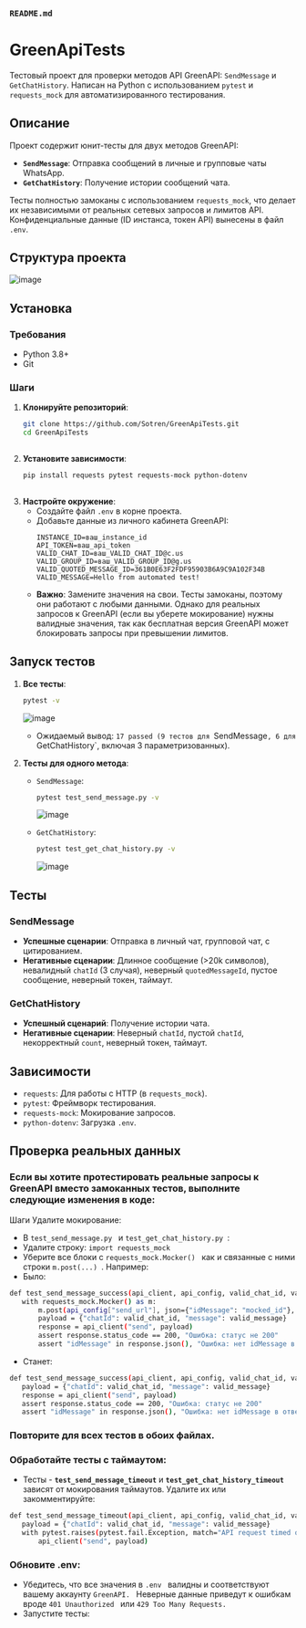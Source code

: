 
### `README.md`


# GreenApiTests

Тестовый проект для проверки методов API GreenAPI: `SendMessage` и `GetChatHistory`. Написан на Python с использованием `pytest` и `requests_mock` для автоматизированного тестирования.

## Описание

Проект содержит юнит-тесты для двух методов GreenAPI:
- **`SendMessage`**: Отправка сообщений в личные и групповые чаты WhatsApp.
- **`GetChatHistory`**: Получение истории сообщений чата.

Тесты полностью замоканы с использованием `requests_mock`, что делает их независимыми от реальных сетевых запросов и лимитов API. Конфиденциальные данные (ID инстанса, токен API) вынесены в файл `.env`.

## Структура проекта

![image](https://github.com/user-attachments/assets/0d955d9f-4d71-4b23-8247-578113f8d7eb)


## Установка

### Требования
- Python 3.8+
- Git

### Шаги
1. **Клонируйте репозиторий**:
   ```bash
   git clone https://github.com/Sotren/GreenApiTests.git
   cd GreenApiTests
  

2. **Установите зависимости**:
   ```bash
   pip install requests pytest requests-mock python-dotenv
  

3. **Настройте окружение**:
   - Создайте файл `.env` в корне проекта.
   - Добавьте данные из личного кабинета GreenAPI:
     ```
     INSTANCE_ID=ваш_instance_id
     API_TOKEN=ваш_api_token
     VALID_CHAT_ID=ваш_VALID_CHAT_ID@c.us
     VALID_GROUP_ID=ваш_VALID_GROUP_ID@g.us
     VALID_QUOTED_MESSAGE_ID=361B0E63F2FDF95903B6A9C9A102F34B
     VALID_MESSAGE=Hello from automated test!
     ```
   - **Важно**: Замените значения на свои. Тесты замоканы, поэтому они работают с любыми данными. Однако для реальных запросов к GreenAPI (если вы уберете мокирование) нужны валидные значения, так как бесплатная версия GreenAPI может блокировать запросы при превышении лимитов.

## Запуск тестов

1. **Все тесты**:
   ```bash
   pytest -v
   ```
    ![image](https://github.com/user-attachments/assets/6eac5532-c70b-4a0d-865d-d5fd9eecbbe4)
   - Ожидаемый вывод: `17 passed (9 тестов для `SendMessage`, 6 для `GetChatHistory`, включая 3 параметризованных).

2. **Тесты для одного метода**:
   - `SendMessage`:
     ```bash
     pytest test_send_message.py -v
     ```
      ![image](https://github.com/user-attachments/assets/eddbad5e-f81d-4915-8948-5144c95714fd)

   - `GetChatHistory`:
     ```bash
     pytest test_get_chat_history.py -v
     ```
       ![image](https://github.com/user-attachments/assets/0c74e22d-4851-440d-8b81-73345a6348ee)
## Тесты

### SendMessage
- **Успешные сценарии**: Отправка в личный чат, групповой чат, с цитированием.
- **Негативные сценарии**: Длинное сообщение (>20k символов), невалидный `chatId` (3 случая), неверный `quotedMessageId`, пустое сообщение, неверный токен, таймаут.

### GetChatHistory
- **Успешный сценарий**: Получение истории чата.
- **Негативные сценарии**: Неверный `chatId`, пустой `chatId`, некорректный `count`, неверный токен, таймаут.

## Зависимости

- `requests`: Для работы с HTTP (в `requests_mock`).
- `pytest`: Фреймворк тестирования.
- `requests-mock`: Мокирование запросов.
- `python-dotenv`: Загрузка `.env`.

## Проверка реальных данных

### Если вы хотите протестировать реальные запросы к GreenAPI вместо замоканных тестов, выполните следующие изменения в коде:

Шаги
Удалите мокирование:
- В  `test_send_message.py ` и  `test_get_chat_history.py `:
- Удалите строку:  `import requests_mock `
- Уберите все блоки c  `requests_mock.Mocker() ` как  и связанные с ними строки  `m.post(...) `. Например:
-  Было:
 ```bash
def test_send_message_success(api_client, api_config, valid_chat_id, valid_message):
    with requests_mock.Mocker() as m:
        m.post(api_config["send_url"], json={"idMessage": "mocked_id"}, status_code=200)
        payload = {"chatId": valid_chat_id, "message": valid_message}
        response = api_client("send", payload)
        assert response.status_code == 200, "Ошибка: статус не 200"
        assert "idMessage" in response.json(), "Ошибка: нет idMessage в ответе"
 ```
- Станет:
 ```bash
def test_send_message_success(api_client, api_config, valid_chat_id, valid_message):
    payload = {"chatId": valid_chat_id, "message": valid_message}
    response = api_client("send", payload)
    assert response.status_code == 200, "Ошибка: статус не 200"
    assert "idMessage" in response.json(), "Ошибка: нет idMessage в ответе"
 ``` 
### Повторите для всех тестов в обоих файлах.
 
### Обработайте тесты с таймаутом:
- Тесты - **`test_send_message_timeout`** и  **`test_get_chat_history_timeout`** зависят от мокирования таймаутов. Удалите их или закомментируйте:
 ```bash
 def test_send_message_timeout(api_client, api_config, valid_chat_id, valid_message):
    payload = {"chatId": valid_chat_id, "message": valid_message}
    with pytest.raises(pytest.fail.Exception, match="API request timed out"):
        api_client("send", payload)
```
### Обновите .env:
- Убедитесь, что все значения в  `.env ` валидны и соответствуют вашему аккаунту  `GreenAPI. ` Неверные данные приведут к ошибкам вроде  `401 Unauthorized ` или  `429 Too Many Requests. `
- Запустите тесты:
